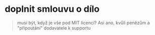 # doplnit smlouvu o dílo

> musí být, když je vše pod MIT licencí? Asi ano, kvůli penězům a "připoutání" dodavatele k supportu